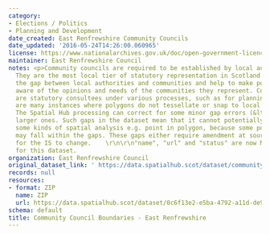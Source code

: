 ```yaml
---
category:
- Elections / Politics
- Planning and Development
date_created: East Renfrewshire Community Councils
date_updated: '2016-05-24T14:26:00.060965'
license: https://www.nationalarchives.gov.uk/doc/open-government-licence/version/3/
maintainer: East Renfrewshire Council
notes: <p>Community councils are required to be established by local authorities.
  They are the most local tier of statutory representation in Scotland. They bridge
  the gap between local authorities and communities and help to make public bodies
  aware of the opinions and needs of the communities they represent. Community councils
  are statutory consultees under various processes, such as for planning applications.\r\n\r\nThere
  are many instances where polygons do not tessellate or snap to local authority boundaries.
  The Spatial Hub processing can correct for some minor gap errors (&lt;5m) but not
  larger ones. Such gaps in the dataset mean that it cannot potentially be used for
  some kinds of spatial analysis e.g. point in polygon, because some point locations
  may fall within the gaps. These gaps either require amendment at source or approval
  for the IS to change.    \r\n\r\n"name", "url" and "status" are now MANDATORY fields
  for this dataset.                                                                                                                                                                                                                                                                                                                                                                                                                                                                                                                                                                                                                                                                                                                                                                                                                                                                                                                                                                                                                                                                                                                                                                                                                                                                                                                                                                                                                                                                                                                                                                                                                           </p>
organization: East Renfrewshire Council
original_dataset_link: ' https://data.spatialhub.scot/dataset/community_council_boundaries-er'
records: null
resources:
- format: ZIP
  name: ZIP
  url: https://data.spatialhub.scot/dataset/0c6f13e2-e5ba-4792-a11d-de940ae6f359/resource/dda8ea95-62f3-40cb-9626-70822d397440/download/er-community-councils.zip
schema: default
title: Community Council Boundaries - East Renfrewshire
---
```

